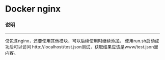 Docker nginx
====

### 说明
----
仅包含nginx，还要使用其他模块，可以后续使用时继续添加。
使用run.sh启动成功后可以访问 http://localhost/test.json测试，获取结果应该是www/test.json里内容。